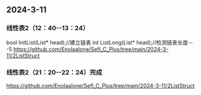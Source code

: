 ## 2024-3-11

### 线性表2（12：40--13：24）
bool InitList(List* head);//建立链表
int ListLong(List* head);//检测链表长度---5
https://github.com/Enolaalone/Sefl_C_Plus/tree/main/2024-3-11/2ListStruct
### 线性表2（21：20--22：24）完成
https://github.com/Enolaalone/Sefl_C_Plus/tree/main/2024-3-11/2ListStruct
